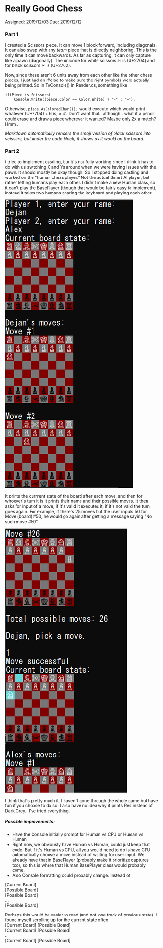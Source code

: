 ﻿# Really Good Chess
Assigned: 2019/12/03
Due: 2019/12/12

### Part 1
I created a Scissors piece. It can move 1 block forward, including diagonals. 
It can also swap with any *team* piece that is directly neighboring. 
This is the only time it can move backwards. As far as capturing, it can only capture like a pawn (diagonally).
The unicode for white scissors ✄ is (U+2704) and for black scissors ✂ is (U+2702). 

Now, since these aren't 6 units away from each other like the other chess pieces, I just had an if/else to make sure
the right symbols were actually being printed. So in ToConsole() in Render.cs, something like
```
if(Piece is Scissors)
    Console.Write((piece.Color == Color.White) ? "✄" : "✂");
```

Otherwise, `piece.AsColoredChar());` would execute which would print whatever (U+2704) + 6 is, = 	✐. Don't want that.. although.. what if a pencil
could erase and draw a piece wherever it wanted? Maybe only 2x a match? Hmm..


*Markdown automatically renders the emoji version of black scissors into scissors, but under the code block, it shows as it would on the board.*


### Part 2

I tried to implement castling, but it's not fully working since I think it has to do with us switching X and Ys around when we were having issues with the pawn.
It should mostly be okay though. So I stopped doing castling and worked on the "human chess player." Not the actual Smart AI player, but rather letting
humans play each other. I didn't make a new Human class, so it can't play the BasePlayer (though that would be fairly easy to implement), instead it takes two humans sharing  the keyboard and playing  each other.


![img](./imgs/img1.png "Start of game")


It prints the currrent state of the board after each move, and then for whoever's turn it is it prints their name and their possible moves. It then asks 
for input of a move, if it's valid it executes it, if it's not valid the turn goes again. For example, if there's 25 moves but the user inputs
50 for Move (board) #50, he would go again after getting a message saying "No such move #50".

![img](./imgs/img2.png "Game")


I think that's pretty much it. I haven't gone through the whole game but have fun if you choose to do so. 
I also have no idea why it prints Red instead of Dark Grey..  I've tried everything.

##### Possible improvements:

- Have the Console initially prompt for Human vs CPU or Human vs Human
- Right now, we obviously have Human vs Human, could just keep that code. But if it's Human vs CPU, all you would need to do is have CPU automatically choose
a move instead of waiting for user input. We already have that in BasePlayer (probably make it prioritize captures too), so this is where that Human BasePlayer class would
probably come.
- Also Console formatting could probably change. Instead of  

[Current Board]  
[Possible  Board]  
[Possible  Board]   
...  
[Possible  Board]

Perhaps this would  be easier to read (and not lose track of previous state). I found myself scrolling up for the current state often.   
[Current Board]   [Possible  Board]  
[Current Board]   [Possible  Board]  
..  
[Current Board]   [Possible  Board]  